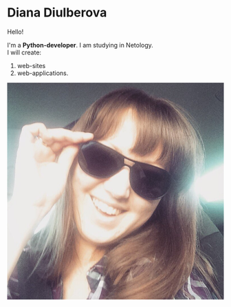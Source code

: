 # Diana Diulberova

Hello!

I'm a **Python-developer**. I am studying in Netology.\
I will create:
1. web-sites
2. web-applications.

![](149QFRdVB7s.jpg)
